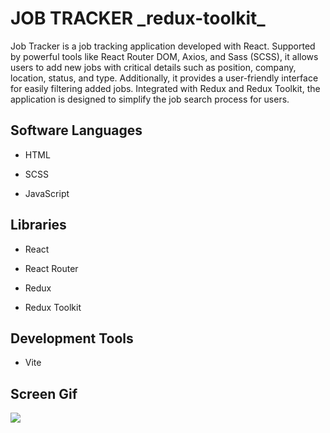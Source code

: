 <h1>JOB TRACKER _redux-toolkit_</h1>

Job Tracker is a job tracking application developed with React. Supported by powerful tools like React Router DOM, Axios, and Sass (SCSS), it allows users to add new jobs with critical details such as position, company, location, status, and type. Additionally, it provides a user-friendly interface for easily filtering added jobs. Integrated with Redux and Redux Toolkit, the application is designed to simplify the job search process for users.

<h2> Software Languages </h2>

- HTML

- SCSS

- JavaScript

<h2> Libraries </h2>

- React

- React Router

- Redux

- Redux Toolkit

<h2> Development Tools </h2>

- Vite

<h2> Screen Gif </h2>

![](my.gif)
